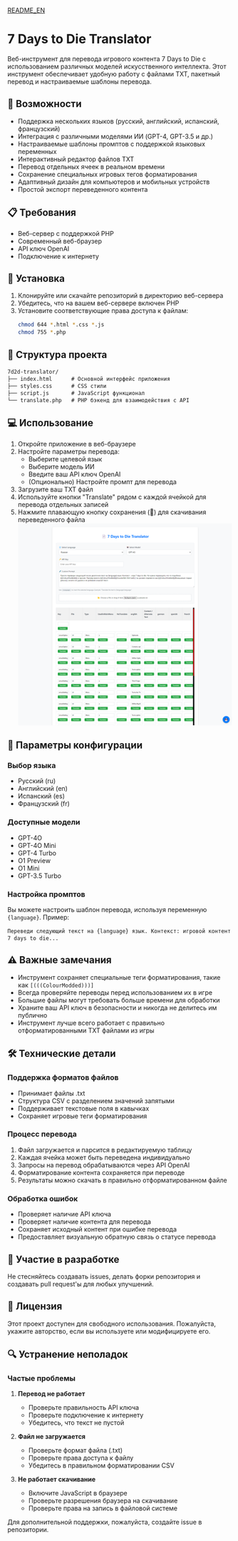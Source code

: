 [README_EN](./README_EN.MD)

# 7 Days to Die Translator

Веб-инструмент для перевода игрового контента 7 Days to Die с использованием различных моделей искусственного интеллекта. Этот инструмент обеспечивает удобную работу с файлами TXT, пакетный перевод и настраиваемые шаблоны перевода.

## 🌟 Возможности

- Поддержка нескольких языков (русский, английский, испанский, французский)
- Интеграция с различными моделями ИИ (GPT-4, GPT-3.5 и др.)
- Настраиваемые шаблоны промптов с поддержкой языковых переменных
- Интерактивный редактор файлов TXT
- Перевод отдельных ячеек в реальном времени
- Сохранение специальных игровых тегов форматирования
- Адаптивный дизайн для компьютеров и мобильных устройств
- Простой экспорт переведенного контента

## 📋 Требования

- Веб-сервер с поддержкой PHP
- Современный веб-браузер
- API ключ OpenAI
- Подключение к интернету

## 🚀 Установка

1. Клонируйте или скачайте репозиторий в директорию веб-сервера
2. Убедитесь, что на вашем веб-сервере включен PHP
3. Установите соответствующие права доступа к файлам:
   ```bash
   chmod 644 *.html *.css *.js
   chmod 755 *.php
   ```

## 📁 Структура проекта

```
7d2d-translator/
├── index.html      # Основной интерфейс приложения
├── styles.css      # CSS стили
├── script.js       # JavaScript функционал
└── translate.php   # PHP бэкенд для взаимодействия с API
```

## 💻 Использование

1. Откройте приложение в веб-браузере
2. Настройте параметры перевода:
   - Выберите целевой язык
   - Выберите модель ИИ
   - Введите ваш API ключ OpenAI
   - (Опционально) Настройте промпт для перевода
3. Загрузите ваш TXT файл
4. Используйте кнопки "Translate" рядом с каждой ячейкой для перевода отдельных записей
5. Нажмите плавающую кнопку сохранения (💾) для скачивания переведенного файла
![alt text](image.png)
## 🔧 Параметры конфигурации

### Выбор языка
- Русский (ru)
- Английский (en)
- Испанский (es)
- Французский (fr)

### Доступные модели
- GPT-4O
- GPT-4O Mini
- GPT-4 Turbo
- O1 Preview
- O1 Mini
- GPT-3.5 Turbo

### Настройка промптов
Вы можете настроить шаблон перевода, используя переменную `{language}`. Пример:
```
Переведи следующий текст на {language} язык. Контекст: игровой контент 7 days to die...
```

## ⚠️ Важные замечания

- Инструмент сохраняет специальные теги форматирования, такие как `[(((ColourModded)))]`
- Всегда проверяйте переводы перед использованием их в игре
- Большие файлы могут требовать больше времени для обработки
- Храните ваш API ключ в безопасности и никогда не делитесь им публично
- Инструмент лучше всего работает с правильно отформатированными TXT файлами из игры

## 🛠️ Технические детали

### Поддержка форматов файлов
- Принимает файлы .txt
- Структура CSV с разделением значений запятыми
- Поддерживает текстовые поля в кавычках
- Сохраняет игровые теги форматирования

### Процесс перевода
1. Файл загружается и парсится в редактируемую таблицу
2. Каждая ячейка может быть переведена индивидуально
3. Запросы на перевод обрабатываются через API OpenAI
4. Форматирование контента сохраняется при переводе
5. Результаты можно скачать в правильно отформатированном файле

### Обработка ошибок
- Проверяет наличие API ключа
- Проверяет наличие контента для перевода
- Сохраняет исходный контент при ошибке перевода
- Предоставляет визуальную обратную связь о статусе перевода

## 🤝 Участие в разработке

Не стесняйтесь создавать issues, делать форки репозитория и создавать pull request'ы для любых улучшений.

## 📝 Лицензия

Этот проект доступен для свободного использования. Пожалуйста, укажите авторство, если вы используете или модифицируете его.

## 🔍 Устранение неполадок

### Частые проблемы
1. **Перевод не работает**
   - Проверьте правильность API ключа
   - Проверьте подключение к интернету
   - Убедитесь, что текст не пустой

2. **Файл не загружается**
   - Проверьте формат файла (.txt)
   - Проверьте права доступа к файлу
   - Убедитесь в правильном форматировании CSV

3. **Не работает скачивание**
   - Включите JavaScript в браузере
   - Проверьте разрешения браузера на скачивание
   - Проверьте права на запись в файловой системе

Для дополнительной поддержки, пожалуйста, создайте issue в репозитории.